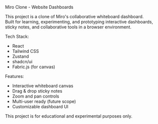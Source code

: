 Miro Clone - Website Dashboards 

This project is a clone of Miro's collaborative whiteboard dashboard.  
Built for learning, experimenting, and prototyping interactive dashboards, sticky notes, and collaborative tools in a browser environment.

Tech Stack:
- React
- Tailwind CSS
- Zustand
- shadcn/ui
- Fabric.js (for canvas)

Features:
- Interactive whiteboard canvas
- Drag & drop sticky notes
- Zoom and pan controls
- Multi-user ready (future scope)
- Customizable dashboard UI

This project is for educational and experimental purposes only.  

